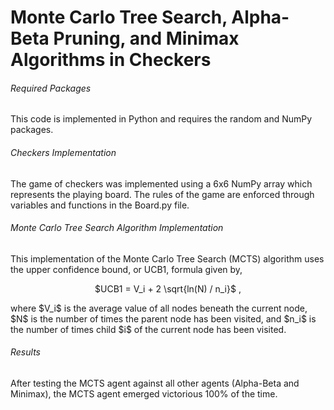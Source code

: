 # Monte Carlo Tree Search, Alpha-Beta Pruning, and Minimax Algorithms in Checkers

###### Required Packages
This code is implemented in Python and requires the random and NumPy packages.

###### Checkers Implementation
The game of checkers was implemented using a 6x6 NumPy array which represents the playing board. The rules of the game are enforced through variables and functions in the Board.py file. 

###### Monte Carlo Tree Search Algorithm Implementation
This implementation of the Monte Carlo Tree Search (MCTS) algorithm uses the upper confidence bound, or UCB1, formula given by, <br/>
<p align="center"> 
$UCB1 = V_i + 2 \sqrt{ln(N) / n_i}$  ,
</p>
<p>
where $V_i$ is the average value of all nodes beneath the current node, $N$ is the number of times the parent node has been visited, and $n_i$ is the number of times child $i$ of the current node has been visited.
</p>

###### Results
After testing the MCTS agent against all other agents (Alpha-Beta and Minimax), the MCTS agent emerged victorious 100% of the time.
